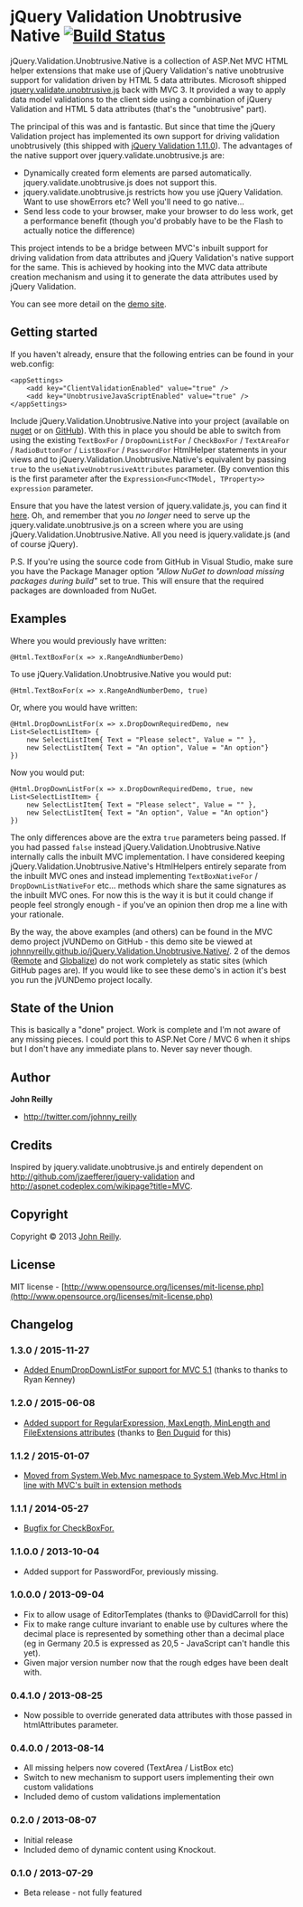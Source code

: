 jQuery Validation Unobtrusive Native [![Build Status](https://ci.appveyor.com/api/projects/status/github/johnnyreilly/jQuery.Validation.Unobtrusive.Native?retina=true)](https://ci.appveyor.com/project/JohnReilly/jquery-validation-unobtrusive-native)
====================================

jQuery.Validation.Unobtrusive.Native is a collection of ASP.Net MVC HTML helper extensions that make use of jQuery Validation's native unobtrusive support for validation driven by HTML 5 data attributes.  Microsoft shipped [jquery.validate.unobtrusive.js](http://bradwilson.typepad.com/blog/2010/10/mvc3-unobtrusive-validation.html) back with MVC 3.  It provided a way to apply data model validations to the client side using a combination of jQuery Validation and HTML 5 data attributes (that's the "unobtrusive" part).

The principal of this was and is fantastic.  But since that time the jQuery Validation project has implemented its own support for driving validation unobtrusively (this shipped with [jQuery Validation 1.11.0](http://jquery.bassistance.de/validate/changelog.txt)).  The advantages of the native support over jquery.validate.unobtrusive.js are:

* Dynamically created form elements are parsed automatically.  jquery.validate.unobtrusive.js does not support this.
* jquery.validate.unobtrusive.js restricts how you use jQuery Validation.  Want to use showErrors etc?  Well you'll need to go native... 
* Send less code to your browser, make your browser to do less work, get a performance benefit (though you'd probably have to be the Flash to actually notice the difference)

This project intends to be a bridge between MVC's inbuilt support for driving validation from data attributes and jQuery Validation's native support for the same.  This is achieved by hooking into the MVC data attribute creation mechanism and using it to generate the data attributes used by jQuery Validation.

You can see more detail on the [demo site](http://johnnyreilly.github.io/jQuery.Validation.Unobtrusive.Native/).

## Getting started

If you haven't already, ensure that the following entries can be found in your web.config:

    <appSettings>
        <add key="ClientValidationEnabled" value="true" />
        <add key="UnobtrusiveJavaScriptEnabled" value="true" />
    </appSettings>

Include jQuery.Validation.Unobtrusive.Native into your project (available on [nuget](http://www.nuget.org/packages?q=jQuery.Validation.Unobtrusive.Native) or on [GitHub](http://github.com/johnnyreilly/jQuery.Validation.Unobtrusive.Native)). With this in place you should be able to switch from using the existing `TextBoxFor` / `DropDownListFor` / `CheckBoxFor` / `TextAreaFor` / `RadioButtonFor` / `ListBoxFor` / `PasswordFor` HtmlHelper statements in your views and to jQuery.Validation.Unobtrusive.Native's equivalent by passing `true` to the `useNativeUnobtrusiveAttributes` parameter. (By convention this is the first parameter after the `Expression<Func<TModel, TProperty>> expression` parameter.
	
Ensure that you have the latest version of jquery.validate.js, you can find it [here](http://jqueryvalidation.org/).  Oh, and remember that you *no longer* need to serve up the jquery.validate.unobtrusive.js on a screen where you are using jQuery.Validation.Unobtrusive.Native.  All you need is jquery.validate.js (and of course jQuery).

P.S. If you're using the source code from GitHub in Visual Studio, make sure you have the Package Manager option *"Allow NuGet to download missing packages during build"* set to true.  This will ensure that the required packages are downloaded from NuGet.

## Examples

Where you would previously have written:

    @Html.TextBoxFor(x => x.RangeAndNumberDemo)

To use jQuery.Validation.Unobtrusive.Native you would put:

    @Html.TextBoxFor(x => x.RangeAndNumberDemo, true)

Or, where you would have written:

    @Html.DropDownListFor(x => x.DropDownRequiredDemo, new List<SelectListItem> {
        new SelectListItem{ Text = "Please select", Value = "" },
        new SelectListItem{ Text = "An option", Value = "An option"}
    })

Now you would put:

    @Html.DropDownListFor(x => x.DropDownRequiredDemo, true, new List<SelectListItem> {
        new SelectListItem{ Text = "Please select", Value = "" },
        new SelectListItem{ Text = "An option", Value = "An option"}
    })

The only differences above are the extra `true` parameters being passed.  If you had passed `false` instead jQuery.Validation.Unobtrusive.Native internally calls the inbuilt MVC implementation.  I have considered keeping jQuery.Validation.Unobtrusive.Native's HtmlHelpers entirely separate from the inbuilt MVC ones and instead implementing `TextBoxNativeFor` / `DropDownListNativeFor` etc... methods which share the same signatures as the inbuilt MVC ones.  For now this is the way it is but it could change if people feel strongly enough - if you've an opinion then drop me a line with your rationale.

By the way, the above examples (and others) can be found in the MVC demo project jVUNDemo on GitHub - this demo site be viewed at [johnnyreilly.github.io/jQuery.Validation.Unobtrusive.Native/](http://johnnyreilly.github.io/jQuery.Validation.Unobtrusive.Native/).  2 of the demos ([Remote](http://johnnyreilly.github.io/jQuery.Validation.Unobtrusive.Native/Demo/Remote.html) and [Globalize](http://johnnyreilly.github.io/jQuery.Validation.Unobtrusive.Native/AdvancedDemo/Globalize.html)) do not work completely as static sites (which GitHub pages are).  If you would like to see these demo's in action it's best you run the jVUNDemo project locally.

## State of the Union

This is basically a "done" project. Work is complete and I'm not aware of any missing pieces.  I could port this to ASP.Net Core / MVC 6 when it ships but I don't have any immediate plans to.  Never say never though.

## Author
**John Reilly**

+ http://twitter.com/johnny_reilly

## Credits
Inspired by jquery.validate.unobtrusive.js and entirely dependent on http://github.com/jzaefferer/jquery-validation and http://aspnet.codeplex.com/wikipage?title=MVC.

## Copyright
Copyright © 2013 [John Reilly](mailto:johnny_reilly@hotmail.com).

## License

MIT license - [http://www.opensource.org/licenses/mit-license.php](http://www.opensource.org/licenses/mit-license.php)

## Changelog

### 1.3.0 / 2015-11-27

- [Added EnumDropDownListFor support for MVC 5.1](https://github.com/johnnyreilly/jQuery.Validation.Unobtrusive.Native/issues/23) (thanks to thanks to Ryan Kenney)

### 1.2.0 / 2015-06-08

- [Added support for RegularExpression, MaxLength, MinLength and FileExtensions attributes](https://github.com/johnnyreilly/jQuery.Validation.Unobtrusive.Native/pull/17) (thanks to [Ben Duguid](https://github.com/Zhaph) for this)

### 1.1.2 / 2015-01-07

- [Moved from System.Web.Mvc namespace to System.Web.Mvc.Html in line with MVC's built in extension methods](https://github.com/johnnyreilly/jQuery.Validation.Unobtrusive.Native/issues/12)

### 1.1.1 / 2014-05-27

- [Bugfix for CheckBoxFor.](https://github.com/johnnyreilly/jQuery.Validation.Unobtrusive.Native/issues/9)

### 1.1.0.0 / 2013-10-04

- Added support for PasswordFor, previously missing.

### 1.0.0.0 / 2013-09-04

- Fix to allow usage of EditorTemplates (thanks to @DavidCarroll for this)
- Fix to make range culture invariant to enable use by cultures where the decimal place is represented by something other than a decimal place (eg in Germany 20.5 is expressed as 20,5 - JavaScript can't handle this yet).
- Given major version number now that the rough edges have been dealt with.

### 0.4.1.0 / 2013-08-25

- Now possible to override generated data attributes with those passed in htmlAttributes parameter.

### 0.4.0.0 / 2013-08-14

- All missing helpers now covered (TextArea / ListBox etc)
- Switch to new mechanism to support users implementing their own custom validations
- Included demo of custom validations implementation

### 0.2.0 / 2013-08-07

- Initial release
- Included demo of dynamic content using Knockout.

### 0.1.0 / 2013-07-29

- Beta release - not fully featured
